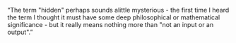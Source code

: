 
“The term "hidden" perhaps sounds alittle mysterious - the first time I heard the term I thought it must have some deep philosophical or mathematical significance - but it really means nothing more than "not an input or an output".”
